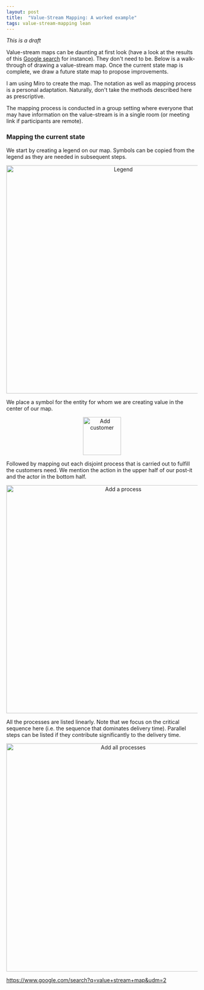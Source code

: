```yaml
---
layout: post
title:  "Value-Stream Mapping: A worked example"
tags: value-stream-mapping lean
---
```


*This is a draft*

Value-stream maps can be daunting at first look (have a look at the results of this [Google search](https://www.google.com/search?q=value+stream+map&udm=2) for instance). They don't need to be. Below is a walk-through of drawing a value-stream map. Once the current state map is complete, we draw a future state map to propose improvements.

I am using Miro to create the map. The notation as well as mapping process is a personal adaptation. Naturally, don't take the methods described here as prescriptive.

The mapping process is conducted in a group setting where everyone that may have information on the value-stream is in a single room (or meeting link if participants are remote).

### Mapping the current state

We start by creating a legend on our map. Symbols can be copied from the legend as they are needed in subsequent steps.

<center><img src="/assets/images/vsm-a-worked-example/1-legend.jpg" width="600" alt="Legend"></center>

We place a symbol for the entity for whom we are creating value in the center of our map.

<center><img src="/assets/images/vsm-a-worked-example/2-customer.jpg" width="100" alt="Add customer"></center>

Followed by mapping out each disjoint process that is carried out to fulfill the customers need. We mention the action in the upper half of our post-it and the actor in the bottom half.

<center><img src="/assets/images/vsm-a-worked-example/3-add-a-process.jpg" width="600" alt="Add a process"></center>

All the processes are listed linearly. Note that we focus on the critical sequence here (i.e. the sequence that dominates delivery time). Parallel steps can be listed if they contribute significantly to the delivery time.

<center><img src="/assets/images/vsm-a-worked-example/4-add-a-processes.jpg" width="600" alt="Add all processes"></center>

https://www.google.com/search?q=value+stream+map&udm=2